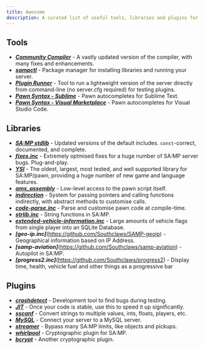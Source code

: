 ```yaml
---
title: Awesome
description: A curated list of useful tools, libraries and plugins for SA-MP development.
---
```


## Tools

- **_[Community Compiler](https://github.com/pawn-lang/compiler/)_** - A vastly updated version of the compiler, with many fixes and enhancements.
- **_[sampctl](http://sampctl.com/)_** - Package manager for installing libraries and running your server.
- **_[Plugin Runner](https://github.com/Zeex/samp-plugin-runner/)_** - Tool to run a lightweight version of the server directly from command-line (no server.cfg required) for testing plugins.
- **_[Pawn Syntax - Sublime](https://packagecontrol.io/packages/Pawn%20syntax)_** - Pawn autocompletes for Sublime Text. 
- **_[Pawn Syntax - Visual Marketplace](https://marketplace.visualstudio.com/items?itemName=southclaws.vscode-pawn)_** - Pawn autocompletes for Visual Studio Code.

## Libraries

- **_[SA:MP stdlib](https://github.com/pawn-lang/samp-stdlib/)_** - Updated versions of the default includes. `const`-correct, documented, and complete.
- **_[fixes.inc](https://github.com/pawn-lang/sa-mp-fixes/)_** - Extremely optmised fixes for a huge number of SA:MP server bugs. Plug-and-play.
- **_[YSI](https://github.com/pawn-lang/YSI-Includes/)_** - The oldest, largest, most tested, and well supported library for SA:MP/pawn, providing a huge number of new game and language features.
- **_[amx_assembly](https://github.com/Zeex/amx_assembly/)_** - Low-level access to the pawn script itself.
- **_[indirection](https://github.com/Y-Less/indirection/)_** - System for passing pointers and calling functions indirectly, with abstract methods to customise calls.
- **_[code-parse.inc](https://github.com/Y-Less/code-parse.inc/)_** - Parse and customise pawn code at compile-time.
- **_[strlib.inc](https://github.com/oscar-broman/strlib)_** - String functions in SA:MP. 
- **_[extended-vehicle-information.inc](https://github.com/Vince0789/sa-mp-extended-vehicle-information)_** - Large amounts of vehicle flags from single player into an SQLite Database. 
- **_[geo-ip.inc]_**(https://github.com/Southclaws/SAMP-geoip) - Geographical information based on IP Address. 
- **_[samp-aviation]_**(https://github.com/Southclaws/samp-aviation) - Autopilot in SA:MP.
- **_[progress2.inc]_**(https://github.com/Southclaws/progress2) - Display time, health, vehicle fuel and other things as a progressive bar 

## Plugins

- **_[crashdetect](https://github.com/Zeex/samp-plugin-crashdetect/)_** - Development tool to find bugs during testing.
- **_[JIT](https://github.com/Zeex/samp-plugin-jit/)_** - Once your code is stable, use this to speed it up significantly.
- **_[sscanf](https://github.com/Y-Less/sscanf/)_** - Convert strings to multiple values, ints, floats, players, etc.
- **_[MySQL](https://github.com/pBlueG/SA-MP-MySQL/)_** - Connect your server to a MySQL server.
- **_[streamer](https://github.com/samp-incognito/samp-streamer-plugin/)_** - Bypass many SA:MP limits, like objects and pickups.
- **_[whirlpool](https://github.com/Southclaws/samp-whirlpool)_** - Cryptographic plugin for SA:MP. 
- **_[bcrypt](https://github.com/LassiR/bcrypt-samp)_** - Another cryptographic plugin. 